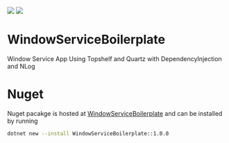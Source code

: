 [![](https://img.shields.io/nuget/v/WindowServiceBoilerplate.svg)](https://www.nuget.org/packages/WindowServiceBoilerplate/)
[![](https://img.shields.io/nuget/dt/WindowServiceBoilerplate.svg)](https://www.nuget.org/packages/WindowServiceBoilerplate/)

# WindowServiceBoilerplate
Window Service App Using Topshelf and Quartz with DependencyInjection and NLog
# Nuget
Nuget pacakge is hosted at [WindowServiceBoilerplate](https://www.nuget.org/packages/WindowServiceBoilerplate/1.0.0) and can be installed by running
```bash
dotnet new --install WindowServiceBoilerplate::1.0.0
```
